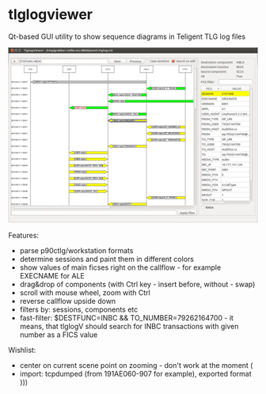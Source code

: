 tlglogviewer
============

Qt-based GUI utility to show sequence diagrams in Teligent TLG log files

![](tlglog.png?raw=true)

Features:
* parse p90ctlg/workstation formats
* determine sessions and paint them in different colors
* show values of main ficses right on the callflow - for example EXECNAME for ALE
* drag&drop of components (with Ctrl key - insert before, without - swap)
* scroll with mouse wheel, zoom with Ctrl
* reverse callflow upside down
* filters by: sessions, components etc
* fast-filter: $DESTFUNC=INBC && TO_NUMBER=79262164700 - it means, that tlglogV should search for INBC transactions with given number as a FICS value

Wishlist:
* center on current scene point on zooming - don't work at the moment (
* import: tcpdumped (from 191AE060-907 for example), exported format )))

